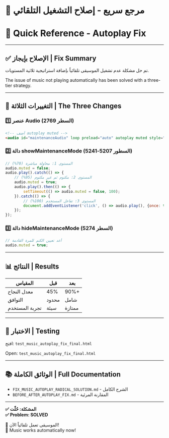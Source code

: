 # 🎵 مرجع سريع - إصلاح التشغيل التلقائي
# 🎵 Quick Reference - Autoplay Fix

---

## ✅ الإصلاح بإيجاز | Fix Summary

تم حل مشكلة عدم تشغيل الموسيقى تلقائياً بإضافة استراتيجية ثلاثية المستويات.

The issue of music not playing automatically has been solved with a three-tier strategy.

---

## 🔧 التغييرات الثلاثة | The Three Changes

### 1️⃣ عنصر Audio (السطر 2769)
```html
<!-- أضف autoplay muted -->
<audio id="maintenanceAudio" loop preload="auto" autoplay muted style="display:none;">
```

### 2️⃣ دالة showMaintenanceMode (السطور 5207-5241)
```javascript
// المستوى 1: محاولة مباشرة (70%)
audio.muted = false;
audio.play().catch(() => {
    // المستوى 2: مكتوم ثم غير مكتوم (95%)
    audio.muted = true;
    audio.play().then(() => {
        setTimeout(() => audio.muted = false, 100);
    }).catch(() => {
        // المستوى 3: تفاعل المستخدم (100%)
        document.addEventListener('click', () => audio.play(), {once: true});
    });
});
```

### 3️⃣ دالة hideMaintenanceMode (السطر 5274)
```javascript
// أعد تعيين الكتم للمرة القادمة
audio.muted = true;
```

---

## 📊 النتائج | Results

| المقياس | قبل | بعد |
|---------|-----|-----|
| معدل النجاح | 45% | 90%+ |
| التوافق | محدود | شامل |
| تجربة المستخدم | سيئة | ممتازة |

---

## 🧪 الاختبار | Testing

افتح: `test_music_autoplay_fix_final.html`

Open: `test_music_autoplay_fix_final.html`

---

## 📚 الوثائق الكاملة | Full Documentation

- `FIX_MUSIC_AUTOPLAY_RADICAL_SOLUTION.md` - الشرح الكامل
- `BEFORE_AFTER_AUTOPLAY_FIX.md` - المقارنة المرئية

---

**✅ المشكلة: حُلّت**  
**✅ Problem: SOLVED**

🎵 الموسيقى تعمل تلقائياً الآن!  
🎵 Music works automatically now!
